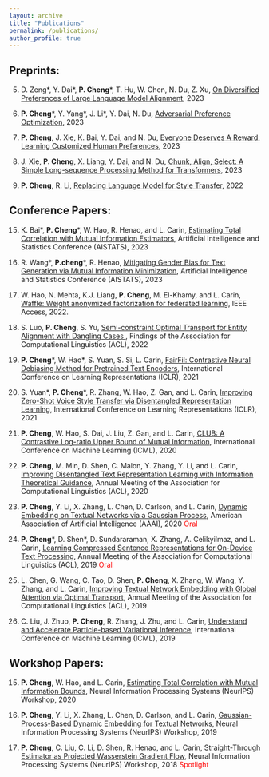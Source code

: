 ```yaml
---
layout: archive
title: "Publications"
permalink: /publications/
author_profile: true
---
```


## Preprints:

5. D. Zeng\*, Y. Dai\*, **P. Cheng**\*, T. Hu, W. Chen, N. Du, Z. Xu, [On Diversified Preferences of Large Language Model Alignment](https://arxiv.org/abs/2312.07401), 2023

4. **P. Cheng**\*, Y. Yang\*, J. Li\*, Y. Dai, N. Du, [Adversarial Preference Optimization](https://arxiv.org/abs/2311.08045), 2023

3. **P. Cheng**, J. Xie, K. Bai, Y. Dai, and N. Du,  [Everyone Deserves A Reward: Learning Customized Human Preferences](https://arxiv.org/abs/2309.03126), 2023

2. J. Xie, **P. Cheng**, X. Liang, Y. Dai, and N. Du, [Chunk, Align, Select: A Simple Long-sequence Processing Method for Transformers](https://arxiv.org/pdf/2308.13191.pdf), 2023

1. **P. Cheng**, R. Li, [Replacing Language Model for Style Transfer](https://arxiv.org/pdf/2211.07343.pdf), 2022

## Conference Papers:

15. K. Bai\*, **P. Cheng**\*, W. Hao, R. Henao, and L. Carin, [Estimating Total Correlation with Mutual Information Estimators](https://arxiv.org/pdf/2011.04794.pdf), Artificial Intelligence and Statistics Conference (AISTATS), 2023

14. R. Wang\*, **P.cheng**\*, R. Henao, [Mitigating Gender Bias for Text Generation via Mutual Information Minimization](https://proceedings.mlr.press/v206/wang23c/wang23c.pdf), Artificial Intelligence and Statistics Conference (AISTATS), 2023

15. W. Hao, N. Mehta, K.J. Liang, **P. Cheng**, M. El-Khamy, and L. Carin, [Waffle: Weight anonymized factorization for federated learning](https://proceedings.mlr.press/v206/wang23c/wang23c.pdf), IEEE Access, 2022.

13. S. Luo, **P. Cheng**, S. Yu, [Semi-constraint Optimal Transport for Entity Alignment with Dangling Cases
](https://arxiv.org/abs/2203.05744), Findings of the Association for Computational Linguistics (ACL), 2022

12. **P. Cheng**\*, W. Hao\*, S. Yuan, S. Si, L. Carin, [FairFil: Contrastive Neural Debiasing Method for Pretrained Text Encoders](https://openreview.net/forum?id=N6JECD-PI5w), International Conference on Learning Representations (ICLR), 2021

11. S. Yuan\*, **P. Cheng**\*, R. Zhang, W. Hao, Z. Gan, and L. Carin, [Improving Zero-Shot Voice Style Transfer via Disentangled Representation Learning](https://openreview.net/forum?id=TgSVWXw22FQ), International Conference on Learning Representations (ICLR), 2021

9. **P. Cheng**, W. Hao, S. Dai, J. Liu, Z. Gan, and L. Carin, [CLUB: A Contrastive Log-ratio Upper Bound of Mutual Information](https://arxiv.org/abs/2006.12013), International Conference on Machine Learning (ICML), 2020

8. **P. Cheng**, M. Min, D. Shen, C. Malon, Y. Zhang, Y. Li, and L. Carin, [Improving Disentangled Text Representation Learning with Information Theoretical Guidance](https://arxiv.org/abs/2006.00693), Annual Meeting of the Association for Computational Linguistics (ACL), 2020

7. **P. Cheng**, Y. Li, X. Zhang, L. Chen, D. Carlson, and L. Carin, [Dynamic Embedding on Textual Networks via a Gaussian Process](https://arxiv.org/abs/1910.02187), American Association of Artificial Intelligence (AAAI), 2020 <span style="color: red;">Oral</span>

6. **P. Cheng**\*, D. Shen\*,  D. Sundararaman, X. Zhang, A. Celikyilmaz, and L. Carin, [Learning Compressed Sentence Representations for On-Device Text Processing](http://www.ece.duke.edu/~lcarin/Compressed_ACL2019.pdf), Annual Meeting of the Association for Computational Linguistics (ACL), 2019 <span style="color: red;">Oral</span>

4. L. Chen, G. Wang, C. Tao, D. Shen, **P. Cheng**, X. Zhang, W. Wang, Y. Zhang, and L. Carin, [Improving Textual Network Embedding with Global Attention via Optimal Transport]( http://www.ece.duke.edu/~lcarin/NetworkEmbedding_OT.pdf), Annual Meeting of the Association for Computational Linguistics (ACL), 2019

3. C. Liu, J. Zhuo, **P. Cheng**, R. Zhang, J. Zhu, and L. Carin, [Understand and Accelerate Particle-based Variational Inference](http://people.ee.duke.edu/~lcarin/AWGF.pdf), International Conference on Machine Learning (ICML), 2019


## Workshop Papers:

15. **P. Cheng**, W. Hao, and L. Carin, [Estimating Total Correlation with Mutual Information Bounds](https://openreview.net/forum?id=UsDZut_p2LG), Neural Information Processing Systems (NeurIPS) Workshop, 2020

5. **P. Cheng**, Y. Li, X. Zhang, L. Chen, D. Carlson, and L. Carin, [Gaussian-Process-Based Dynamic Embedding for Textual Networks](https://grlearning.github.io/papers/98.pdf), Neural Information Processing Systems (NeurIPS) Workshop, 2019

2. **P. Cheng**, C. Liu, C. Li, D. Shen, R. Henao, and L. Carin, [Straight-Through Estimator as Projected Wasserstein Gradient Flow](http://bayesiandeeplearning.org/2018/papers/53.pdf), Neural Information Processing Systems (NeurIPS) Workshop, 2018 <span style="color: red;">Spotlight</span>
